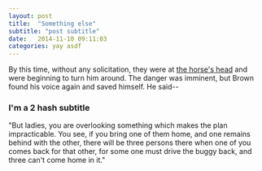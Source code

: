 ```yaml
---
layout: post
title:  "Something else"
subtitle: "post subtitle"
date:   2014-11-10 09:11:03
categories: yay asdf
---
```

By this time, without any solicitation, they were at <a href="#">the horse's head</a> and were beginning to turn him around. The danger was imminent, but Brown found his voice again and saved himself. He said--

### I'm a 2 hash subtitle
"But ladies, you are overlooking something which makes the plan impracticable. You see, if you bring one of them home, and one remains behind with the other, there will be three persons there when one of you comes back for that other, for some one must drive the buggy back, and three can't come home in it."

